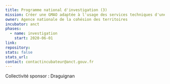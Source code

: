 ```yaml
---
title: Programme national d'investigation (3)
mission: Créer une GMAO adaptée à l'usage des services techniques d'une ville
owner: Agence nationale de la cohésion des territoires
incubator: anct
phases:
  - name: investigation
    start: 2020-06-01
link: 
repository: 
stats: false
stats_url: 
contact: contactincubateur@anct.gouv.fr
---
```


Collectivité sponsor : Draguignan
